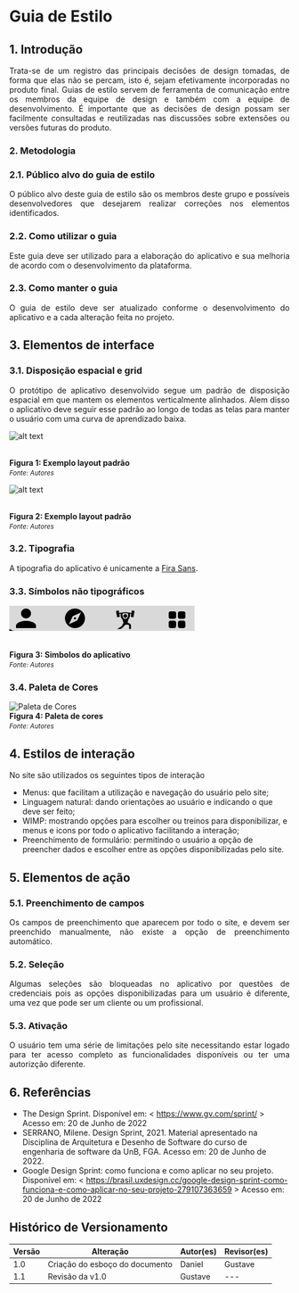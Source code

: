 # Guia de Estilo

## 1. Introdução

<p align=justify>Trata-se de um registro das principais decisões de design tomadas, de forma que elas não se percam, isto é, sejam efetivamente incorporadas no produto final. Guias de estilo servem de ferramenta de comunicação entre os membros da equipe de design e também com a equipe de desenvolvimento. É importante que as decisões de design possam ser facilmente consultadas e reutilizadas nas discussões sobre extensões ou versões futuras do produto.</p>

### 2. Metodologia

### 2.1. Público alvo do guia de estilo

<p align=justify>O público alvo deste guia de estilo são os membros deste grupo e possíveis desenvolvedores que desejarem realizar correções nos elementos identificados.</p>

### 2.2. Como utilizar o guia

<p align=justify>Este guia deve ser utilizado para a elaboração do aplicativo e sua melhoria de acordo com o desenvolvimento da plataforma.</p>

### 2.3. Como manter o guia

<p align=justify>O guia de estilo deve ser atualizado conforme o desenvolvimento do aplicativo e a cada alteração feita no projeto.</p>

## 3. Elementos de interface

### 3.1. Disposição espacial e grid

<p align=justify>O protótipo de aplicativo desenvolvido segue um padrão de disposição espacial em que mantem os elementos verticalmente alinhados. Alem disso o aplicativo deve seguir esse padrão ao longo de todas as telas para manter o usuário com uma curva de aprendizado baixa.</p>

<p align="center">

![alt text](../../../assets/guia_estilo/exemplo_layout_2.png)

<br><b>Figura 1: Exemplo layout padrão</b>
<br><small><i>Fonte: Autores</i></small>

</p>
<p align="center">

![alt text](../../../assets/guia_estilo/exemplo_layout_2.png)

<br><b>Figura 2: Exemplo layout padrão</b>
<br><small><i>Fonte: Autores</i></small>

</p>

### 3.2. Tipografia

<p align=justify>A tipografia do aplicativo é unicamente a <a href="https://fonts.google.com/specimen/Fira+Sans">Fira Sans</a>.</p>

### 3.3. Símbolos não tipográficos

![alt text](../../assets/guia_estilo/icones_prototipo.png)

<br><b>Figura 3: Simbolos do aplicativo</b>
<br><small><i>Fonte: Autores</i></small>

### 3.4. Paleta de Cores

![Paleta de Cores](https://github.com/UnBArqDsw2022-1/2022_1_grupo5/blob/main/docs/assets/prototipo/paletaDeCoresProt%C3%B3tipo.jpeg?raw=true)
<br><b>Figura 4: Paleta de cores</b>
<br><small><i>Fonte: Autores</i></small>

## 4. Estilos de interação

<p align=justify>
No site são utilizados os seguintes tipos de interação
<ul>
    <li>Menus: que facilitam a utilização e navegação do usuário pelo site;</li>
    <li>Linguagem natural: dando orientações ao usuário e indicando o que deve ser feito;</li>
    <li>WIMP: mostrando opções para escolher ou treinos para disponibilizar, e menus e icons por todo o aplicativo facilitando a interação;</li>
    <li>Preenchimento de formulário: permitindo o usuário a opção de preencher dados e escolher entre as opções disponibilizadas pelo site.</li>
</ul>
</p>

## 5. Elementos de ação

### 5.1. Preenchimento de campos

<p align=justify>
Os campos de preenchimento que aparecem por todo o site, e devem ser preenchido manualmente, não existe a opção de preenchimento automático.
</p>

### 5.2. Seleção

<p align=justify>
Algumas seleções são bloqueadas no aplicativo por questões de credenciais pois as opções disponibilizadas para um usuário é diferente, uma vez que pode ser um cliente ou um profissional.
</p>

### 5.3. Ativação

<p align=justify>
O usuário tem uma série de limitações pelo site necessitando estar logado para ter acesso completo as funcionalidades disponíveis ou ter uma autorizção diferente.
</p>

## 6. Referências

- The Design Sprint. Disponível em: < https://www.gv.com/sprint/ > Acesso em: 20 de Junho de 2022
- SERRANO, Milene. Design Sprint, 2021. Material apresentado na Disciplina de Arquitetura e Desenho de Software do curso de engenharia de software da UnB, FGA. Acesso em: 20 de Junho de 2022.
- Google Design Sprint: como funciona e como aplicar no seu projeto. Disponível em: < https://brasil.uxdesign.cc/google-design-sprint-como-funciona-e-como-aplicar-no-seu-projeto-279107363659 > Acesso em: 20 de Junho de 2022

## Histórico de Versionamento

| Versão | Alteração                      | Autor(es) | Revisor(es) |
| ------ | ------------------------------ | --------- | ----------- |
| 1.0    | Criação do esboço do documento | Daniel    | Gustave     |
| 1.1    | Revisão da v1.0                | Gustave   | ---         |
